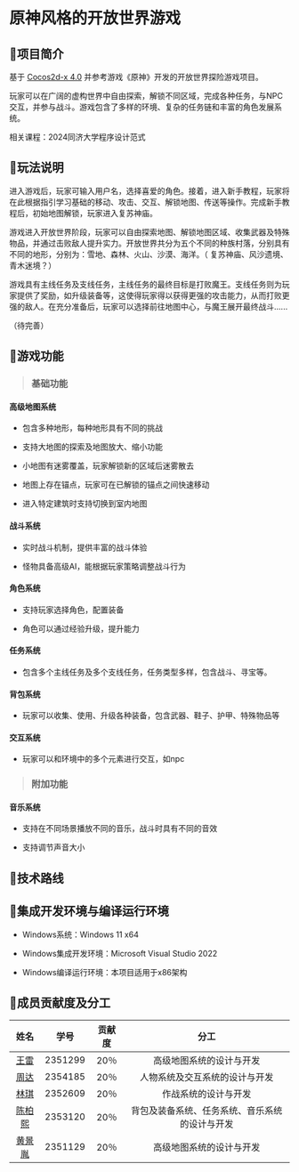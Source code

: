 # 原神风格的开放世界游戏

## 🌟项目简介
基于 [Cocos2d-x 4.0](https://docs.cocos.com/cocos2d-x/manual) 并参考游戏《原神》开发的开放世界探险游戏项目。

玩家可以在广阔的虚构世界中自由探索，解锁不同区域，完成各种任务，与NPC交互，并参与战⽃。游戏包含了多样的环境、复杂的任务链和丰富的角色发展系统。

相关课程：2024同济大学程序设计范式

## 🌟玩法说明
进入游戏后，玩家可输入用户名，选择喜爱的角色。接着，进入新手教程，玩家将在此根据指引学习基础的移动、攻击、交互、解锁地图、传送等操作。完成新手教程后，初始地图解锁，玩家进入复苏神庙。 

游戏进入开放世界阶段，玩家可以自由探索地图、解锁地图区域、收集武器及特殊物品，并通过击败敌人提升实力。开放世界共分为五个不同的种族村落，分别具有不同的地形，分别为：雪地、森林、火山、沙漠、海洋。（ 复苏神庙、风沙遗境、青木迷境？）

游戏具有主线任务及支线任务，主线任务的最终目标是打败魔王。支线任务则为玩家提供了奖励，如升级装备等，这使得玩家得以获得更强的攻击能力，从而打败更强的敌人。在充分准备后，玩家可以选择前往地图中心，与魔王展开最终战斗......

（待完善）

## 🌟游戏功能

> ### 基础功能

#### 高级地图系统

- 包含多种地形，每种地形具有不同的挑战

- 支持大地图的探索及地图放大、缩小功能

- 小地图有迷雾覆盖，玩家解锁新的区域后迷雾散去

- 地图上存在锚点，玩家可在已解锁的锚点之间快速移动

- 进入特定建筑时支持切换到室内地图

#### 战斗系统

- 实时战斗机制，提供丰富的战斗体验

- 怪物具备高级AI，能根据玩家策略调整战斗行为

#### 角色系统

- 支持玩家选择角色，配置装备

- 角色可以通过经验升级，提升能力

#### 任务系统

- 包含多个主线任务及多个支线任务，任务类型多样，包含战斗、寻宝等。

#### 背包系统

- 玩家可以收集、使用、升级各种装备，包含武器、鞋子、护甲、特殊物品等

#### 交互系统

- 玩家可以和环境中的多个元素进行交互，如npc

  
> ### 附加功能

#### 音乐系统

- 支持在不同场景播放不同的音乐，战斗时具有不同的音效

- 支持调节声音大小

## 🌟技术路线



## 🌟集成开发环境与编译运行环境

- Windows系统：Windows 11 x64

- Windows集成开发环境：Microsoft Visual Studio 2022

- Windows编译运行环境：本项目适用于x86架构

## 🌟成员贡献度及分工

| 姓名 | 学号 | 贡献度 | 分工 | 
| :---: | :---: | :---: | :---: |
| [王雷](https://github.com/WingWR) | 2351299 | 20％ | 高级地图系统的设计与开发 |
| [周达](https://github.com/zdlovepro) | 2354185 | 20％ | 人物系统及交互系统的设计与开发 |
| [林琪](https://github.com/lq1911) | 2352609 | 20％ | 作战系统的设计与开发 |
| [陈柏熙](https://github.com/cbx6666) | 2353120 | 20％ | 背包及装备系统、任务系统、音乐系统的设计与开发 |
| [黄景胤](https://github.com/7719Drinkin) | 2351129 | 20％ | 高级地图系统的设计与开发 |

